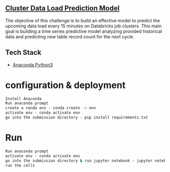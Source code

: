 ## [Cluster Data Load Prediction Model](https://www.topcoder.com/challenges/0e0f7d6d-1308-498c-b2f1-607d32d1ed61?tab=details)
The objective of this challenge is to build an effective model to predict the upcoming data load every 15 minutes on Databricks job clusters. This main goal is building a time series predictive model analyzing provided historical data and predicting new table record count for the next cycle.


## Tech Stack
- [Anaconda Python3](https://www.anaconda.com/distribution/)

# configuration & deployment
```cmd
Install Anaconda
Run anaconda prompt
create a conda env - conda create -n env
activate env - conda activate env
go into the submission directory - pip install requirements.txt
```

# Run
```cmd
Run anaconda prompt
activate env - conda activate env
go into the submission directory & run jupyter notebook - jupyter notebook
run the cells
```
